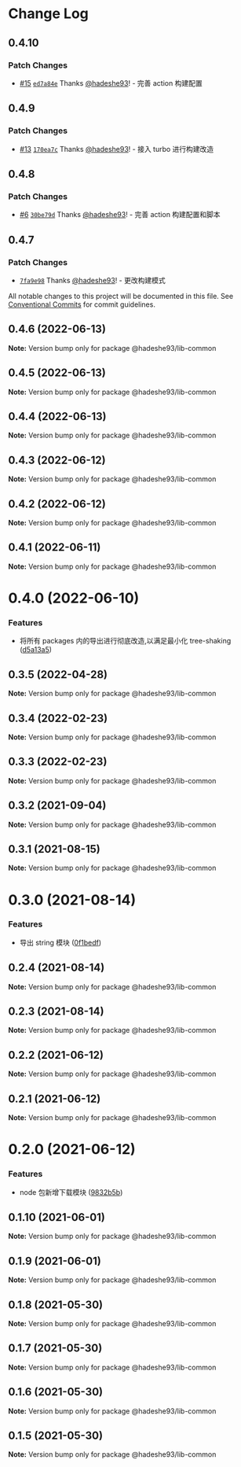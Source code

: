 # Change Log

## 0.4.10

### Patch Changes

- [#15](https://github.com/hadeshe93/hh-lib/pull/15) [`ed7a84e`](https://github.com/hadeshe93/hh-lib/commit/ed7a84e92b991e3df6b88eeee3295d338bb7a36e) Thanks [@hadeshe93](https://github.com/hadeshe93)! - 完善 action 构建配置

## 0.4.9

### Patch Changes

- [#13](https://github.com/hadeshe93/hh-lib/pull/13) [`170ea7c`](https://github.com/hadeshe93/hh-lib/commit/170ea7cce7daaa9c4018c82ab4b10a7fd0c97a64) Thanks [@hadeshe93](https://github.com/hadeshe93)! - 接入 turbo 进行构建改造

## 0.4.8

### Patch Changes

- [#6](https://github.com/hadeshe93/hh-lib/pull/6) [`30be79d`](https://github.com/hadeshe93/hh-lib/commit/30be79d3a84cffbff1787c3bca8f50a85931c929) Thanks [@hadeshe93](https://github.com/hadeshe93)! - 完善 action 构建配置和脚本

## 0.4.7

### Patch Changes

- [`7fa9e98`](https://github.com/hadeshe93/hh-lib/commit/7fa9e981879628506fb441bb36d5fbe356eb7d33) Thanks [@hadeshe93](https://github.com/hadeshe93)! - 更改构建模式

All notable changes to this project will be documented in this file.
See [Conventional Commits](https://conventionalcommits.org) for commit guidelines.

## 0.4.6 (2022-06-13)

**Note:** Version bump only for package @hadeshe93/lib-common

## 0.4.5 (2022-06-13)

**Note:** Version bump only for package @hadeshe93/lib-common

## 0.4.4 (2022-06-13)

**Note:** Version bump only for package @hadeshe93/lib-common

## 0.4.3 (2022-06-12)

**Note:** Version bump only for package @hadeshe93/lib-common

## 0.4.2 (2022-06-12)

**Note:** Version bump only for package @hadeshe93/lib-common

## 0.4.1 (2022-06-11)

**Note:** Version bump only for package @hadeshe93/lib-common

# 0.4.0 (2022-06-10)

### Features

- 将所有 packages 内的导出进行彻底改造,以满足最小化 tree-shaking ([d5a13a5](https://github.com/hadeshe93/hh-lib/commit/d5a13a531ef45686708f45b68a7d7ab2a51ec7fd))

## 0.3.5 (2022-04-28)

**Note:** Version bump only for package @hadeshe93/lib-common

## 0.3.4 (2022-02-23)

**Note:** Version bump only for package @hadeshe93/lib-common

## 0.3.3 (2022-02-23)

**Note:** Version bump only for package @hadeshe93/lib-common

## 0.3.2 (2021-09-04)

**Note:** Version bump only for package @hadeshe93/lib-common

## 0.3.1 (2021-08-15)

**Note:** Version bump only for package @hadeshe93/lib-common

# 0.3.0 (2021-08-14)

### Features

- 导出 string 模块 ([0f1bedf](https://github.com/hadeshe93/hh-lib/commit/0f1bedfd9591f7ceee4b51ea8579b94c2845c2ed))

## 0.2.4 (2021-08-14)

**Note:** Version bump only for package @hadeshe93/lib-common

## 0.2.3 (2021-08-14)

**Note:** Version bump only for package @hadeshe93/lib-common

## 0.2.2 (2021-06-12)

**Note:** Version bump only for package @hadeshe93/lib-common

## 0.2.1 (2021-06-12)

**Note:** Version bump only for package @hadeshe93/lib-common

# 0.2.0 (2021-06-12)

### Features

- node 包新增下载模块 ([9832b5b](https://github.com/hadeshe93/hh-lib/commit/9832b5b0c746734d2e44db6d77f9e45a0ef536ee))

## 0.1.10 (2021-06-01)

**Note:** Version bump only for package @hadeshe93/lib-common

## 0.1.9 (2021-06-01)

**Note:** Version bump only for package @hadeshe93/lib-common

## 0.1.8 (2021-05-30)

**Note:** Version bump only for package @hadeshe93/lib-common

## 0.1.7 (2021-05-30)

**Note:** Version bump only for package @hadeshe93/lib-common

## 0.1.6 (2021-05-30)

**Note:** Version bump only for package @hadeshe93/lib-common

## 0.1.5 (2021-05-30)

**Note:** Version bump only for package @hadeshe93/lib-common
